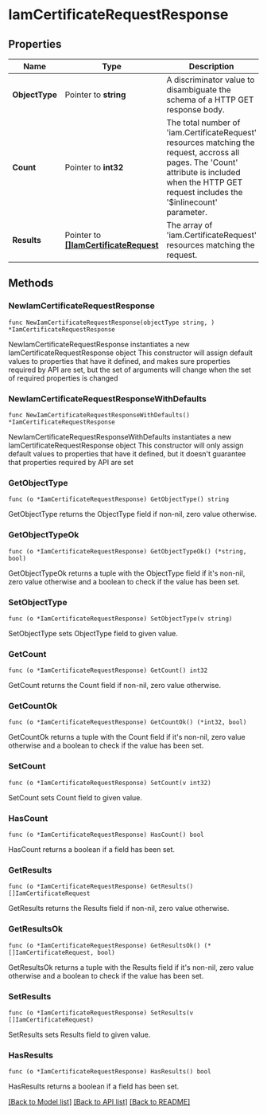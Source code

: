 # IamCertificateRequestResponse

## Properties

Name | Type | Description | Notes
------------ | ------------- | ------------- | -------------
**ObjectType** | Pointer to **string** | A discriminator value to disambiguate the schema of a HTTP GET response body. | 
**Count** | Pointer to **int32** | The total number of &#39;iam.CertificateRequest&#39; resources matching the request, accross all pages. The &#39;Count&#39; attribute is included when the HTTP GET request includes the &#39;$inlinecount&#39; parameter. | [optional] 
**Results** | Pointer to [**[]IamCertificateRequest**](iam.CertificateRequest.md) | The array of &#39;iam.CertificateRequest&#39; resources matching the request. | [optional] 

## Methods

### NewIamCertificateRequestResponse

`func NewIamCertificateRequestResponse(objectType string, ) *IamCertificateRequestResponse`

NewIamCertificateRequestResponse instantiates a new IamCertificateRequestResponse object
This constructor will assign default values to properties that have it defined,
and makes sure properties required by API are set, but the set of arguments
will change when the set of required properties is changed

### NewIamCertificateRequestResponseWithDefaults

`func NewIamCertificateRequestResponseWithDefaults() *IamCertificateRequestResponse`

NewIamCertificateRequestResponseWithDefaults instantiates a new IamCertificateRequestResponse object
This constructor will only assign default values to properties that have it defined,
but it doesn't guarantee that properties required by API are set

### GetObjectType

`func (o *IamCertificateRequestResponse) GetObjectType() string`

GetObjectType returns the ObjectType field if non-nil, zero value otherwise.

### GetObjectTypeOk

`func (o *IamCertificateRequestResponse) GetObjectTypeOk() (*string, bool)`

GetObjectTypeOk returns a tuple with the ObjectType field if it's non-nil, zero value otherwise
and a boolean to check if the value has been set.

### SetObjectType

`func (o *IamCertificateRequestResponse) SetObjectType(v string)`

SetObjectType sets ObjectType field to given value.


### GetCount

`func (o *IamCertificateRequestResponse) GetCount() int32`

GetCount returns the Count field if non-nil, zero value otherwise.

### GetCountOk

`func (o *IamCertificateRequestResponse) GetCountOk() (*int32, bool)`

GetCountOk returns a tuple with the Count field if it's non-nil, zero value otherwise
and a boolean to check if the value has been set.

### SetCount

`func (o *IamCertificateRequestResponse) SetCount(v int32)`

SetCount sets Count field to given value.

### HasCount

`func (o *IamCertificateRequestResponse) HasCount() bool`

HasCount returns a boolean if a field has been set.

### GetResults

`func (o *IamCertificateRequestResponse) GetResults() []IamCertificateRequest`

GetResults returns the Results field if non-nil, zero value otherwise.

### GetResultsOk

`func (o *IamCertificateRequestResponse) GetResultsOk() (*[]IamCertificateRequest, bool)`

GetResultsOk returns a tuple with the Results field if it's non-nil, zero value otherwise
and a boolean to check if the value has been set.

### SetResults

`func (o *IamCertificateRequestResponse) SetResults(v []IamCertificateRequest)`

SetResults sets Results field to given value.

### HasResults

`func (o *IamCertificateRequestResponse) HasResults() bool`

HasResults returns a boolean if a field has been set.


[[Back to Model list]](../README.md#documentation-for-models) [[Back to API list]](../README.md#documentation-for-api-endpoints) [[Back to README]](../README.md)



